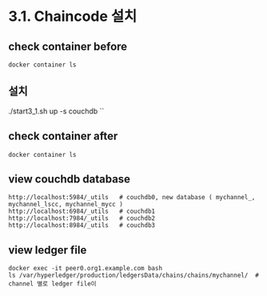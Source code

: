 # 3.1. Chaincode 설치
## check container before
```
docker container ls
```

## 설치
./start3_1.sh up -s couchdb
``
## check container after
```
docker container ls
```

## view couchdb database 
```
http://localhost:5984/_utils   # couchdb0, new database ( mychannel_, mychannel_lscc, mychannel_mycc )                            
http://localhost:6984/_utils   # couchdb1
http://localhost:7984/_utils   # couchdb2
http://localhost:8984/_utils   # couchdb3
```

## view ledger file
```
docker exec -it peer0.org1.example.com bash
ls /var/hyperledger/production/ledgersData/chains/chains/mychannel/  # channel 별로 ledger file이 
```
